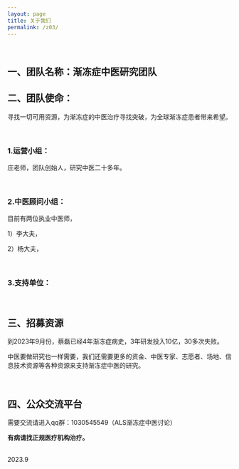 ```yaml
---
layout: page
title: 关于我们
permalink: /z03/
---
```


<br>  

## 一、团队名称：渐冻症中医研究团队



## 二、团队使命：

寻找一切可用资源，为渐冻症的中医治疗寻找突破，为全球渐冻症患者带来希望。

<br>

### 1.运营小组：  
  
庄老师，团队创始人，研究中医二十多年。  

<br>

### 2.中医顾问小组：  

目前有两位执业中医师，  

1）李大夫，  
  
2）杨大夫，  

<br>

### 3.支持单位：



   

<br>   

## 三、招募资源  
  
到2023年9月份，蔡磊已经4年渐冻症病史，3年研发投入10亿，30多次失败。  
  
中医要做研究也一样需要，我们还需要更多的资金、中医专家、志愿者、场地、信息技术资源等各种资源来支持渐冻症中医的研究。  

<br>   

## 四、公众交流平台

需要交流请进入qq群：1030545549（ALS渐冻症中医讨论）  

**有病请找正规医疗机构治疗。**

<br>
2023.9  
